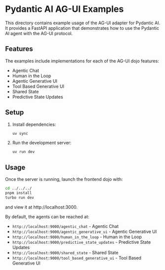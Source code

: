 # Pydantic AI AG-UI Examples

This directory contains example usage of the AG-UI adapter for Pydantic AI. It provides a FastAPI application that demonstrates how to use the Pydantic AI agent with the AG-UI protocol.

## Features

The examples include implementations for each of the AG-UI dojo features:
- Agentic Chat
- Human in the Loop
- Agentic Generative UI
- Tool Based Generative UI
- Shared State
- Predictive State Updates

## Setup

1. Install dependencies:
   ```bash
   uv sync
   ```

2. Run the development server:
   ```bash
   uv run dev
   ```

## Usage

Once the server is running, launch the frontend dojo with:

```bash
cd ../../../
pnpm install
turbo run dev
```

and view it at http://localhost:3000.

By default, the agents can be reached at:

- `http://localhost:9000/agentic_chat` - Agentic Chat
- `http://localhost:9000/agentic_generative_ui` - Agentic Generative UI
- `http://localhost:9000/human_in_the_loop` - Human in the Loop
- `http://localhost:9000/predictive_state_updates` - Predictive State Updates
- `http://localhost:9000/shared_state` - Shared State
- `http://localhost:9000/tool_based_generative_ui` - Tool Based Generative UI
